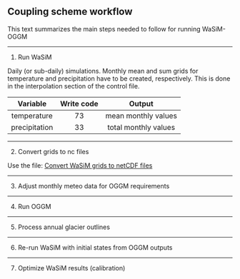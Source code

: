 ## Coupling scheme workflow
This text summarizes the main steps needed to follow for running WaSiM-OGGM
_____

1. Run WaSiM

Daily (or sub-daily) simulations. Monthly mean and sum grids for temperature and precipitation have to be created, respectively. This is done in the interpolation section of the control file.

Variable      | Write code  | Output                
:-----------: |:-----------:| :--------------------:
temperature   | 73          | mean monthly values   
precipitation | 33          | total monthly values 

_____
2. Convert grids to nc files

Use the file: [Convert WaSiM grids to netCDF files](../blob/master/convert_raster_to_nc.py)

_____
3. Adjust monthly meteo data for OGGM requirements


_____
4. Run OGGM


_____
5. Process annual glacier outlines


_____
6. Re-run WaSiM with initial states from OGGM outputs


_____
7. Optimize WaSiM results (calibration)
